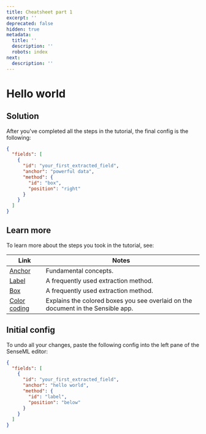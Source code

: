 ```yaml
---
title: Cheatsheet part 1
excerpt: ''
deprecated: false
hidden: true
metadata:
  title: ''
  description: ''
  robots: index
next:
  description: ''
---
```

# Hello world

## Solution

After you've completed all the steps in the tutorial, the final config is the following:

```json
{
  "fields": [
    {
      "id": "your_first_extracted_field",
      "anchor": "powerful data",
      "method": {
        "id": "box",
        "position": "right"
      }
    }
  ]
}
```

## Learn more

To learn more about the steps you took in the tutorial, see:

| Link                      | Notes                                                                            |
| ------------------------- | -------------------------------------------------------------------------------- |
| [Anchor](doc:anchor)      | Fundamental concepts.                                                            |
| [Label](doc:label)        | A frequently used extraction method.                                             |
| [Box](doc:box)            | A frequently used extraction method.                                             |
| [Color coding](doc:color) | Explains the colored boxes you see overlaid on the document in the Sensible app. |

## Initial config

To undo all your changes, paste the following config into the left pane of the SenseML editor:

```json
{
  "fields": [
    {
      "id": "your_first_extracted_field",
      "anchor": "hello world",
      "method": {
        "id": "label",
        "position": "below"
      }
    }
  ]
}
```
